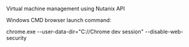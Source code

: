 Virtual machine management using Nutanix API


Windows CMD browser launch command:

chrome.exe --user-data-dir="C://Chrome dev session" --disable-web-security
